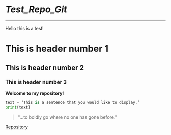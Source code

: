 # *Test_Repo_Git*
---
Hello this is a test!

# This is header number 1

## This is header number 2

### This is header number 3

**Welcome to my repository!**

```python
text = ‘This is a sentence that you would like to display.’
print(text)
```

> "...to boldly go where no one has gone before."

[Repository](https://github.com/MaxAcheson/Test_Repo_Git)
